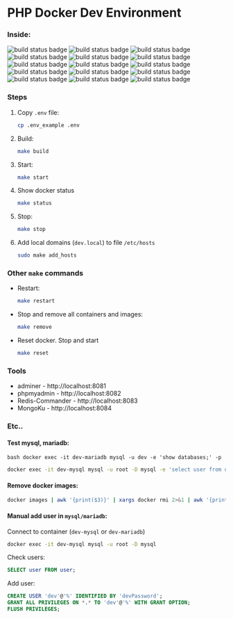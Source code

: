 # PHP Docker Dev Environment
### Inside:

![build status badge](https://img.shields.io/badge/nginx-latest-green)
![build status badge](https://img.shields.io/badge/php--fpm-7.4-green)
![build status badge](https://img.shields.io/badge/mariadb-10.4+-green)
![build status badge](https://img.shields.io/badge/mysql-8+-green)
![build status badge](https://img.shields.io/badge/mongodb-4.2-green)
![build status badge](https://img.shields.io/badge/redis-5+-green)
![build status badge](https://img.shields.io/badge/adminer-tool-blue)
![build status badge](https://img.shields.io/badge/phpmyadmin-tool-blue)
![build status badge](https://img.shields.io/badge/redis_commander-tool-blue)
![build status badge](https://img.shields.io/badge/mongoku-tool-blue)
![build status badge](https://img.shields.io/badge/Elastik-coming_soon-yellow)
![build status badge](https://img.shields.io/badge/RabbitMQ-coming_soon-yellow)
![build status badge](https://img.shields.io/badge/Kafka-coming_soon-yellow)
![build status badge](https://img.shields.io/badge/Apache-coming_soon-yellow)
![build status badge](https://img.shields.io/badge/monitoring-coming_soon-yellow)

### Steps
1. Copy `.env` file:
    ```bash
    cp .env_example .env
    ```

1. Build:
    ```bash
    make build
    ```

3. Start:
    ```bash
    make start
    ```
1. Show docker status
    ```bash
    make status
    ```

1. Stop:
    ```bash
    make stop
    ```
1. Add local domains (`dev.local`) to file `/etc/hosts`
    ```bash
    sudo make add_hosts
    ```
### Other `make` commands
- Restart:
    ```bash
    make restart
    ```

- Stop and remove all containers and images:
    ```bash
    make remove
    ```
- Reset docker. Stop and start
    ```bash
    make reset
    ```

### Tools
- adminer - http://localhost:8081
- phpmyadmin - http://localhost:8082
- Redis-Commander - http://localhost:8083
- MongoKu - http://localhost:8084

### Etc..

#### Test mysql, mariadb:
```
bash docker exec -it dev-mariadb mysql -u dev -e 'show databases;' -p
```
```bash
docker exec -it dev-mysql mysql -u root -D mysql -e 'select user from user;' -p
```

#### Remove docker images:
```bash
docker images | awk '{print($3)}' | xargs docker rmi 2>&1 | awk '{print($21)}' | xargs docker rm
```


#### Manual add user in `mysql/mariadb`:
Connect to container (`dev-mysql` or `dev-mariadb`)
```bash
docker exec -it dev-mysql mysql -u root -D mysql
```
Check users:
```SQL
SELECT user FROM user;
```

Add user:
```SQL
CREATE USER 'dev'@'%' IDENTIFIED BY 'devPassword';
GRANT ALL PRIVILEGES ON *.* TO 'dev'@'%' WITH GRANT OPTION;
FLUSH PRIVILEGES;
```


